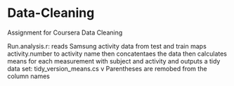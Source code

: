 Data-Cleaning
=============

Assignment for Coursera Data Cleaning

Run.analysis.r:
	reads Samsung activity data from test and train
	maps activity.number to activity name
	then concatentaes the data
	then calculates means for each measurement with subject and activity
	and outputs a tidy data set: tidy_version_means.cs
	v
Parentheses are remobed from the column names

